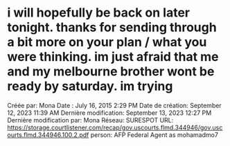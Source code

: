 # i will hopefully be back on later tonight. thanks for sending through a bit more on your plan / what you were thinking. im just afraid that me and my melbourne brother wont be ready by saturday. im trying

Créée par: Mona
Date : July 16, 2015 2:29 PM
Date de création: September 12, 2023 11:39 AM
Dernière modification: September 13, 2023 12:27 PM
Dernière modification par: Mona
Réseau: SURESPOT
URL: https://storage.courtlistener.com/recap/gov.uscourts.flmd.344946/gov.uscourts.flmd.344946.100.2.pdf
person: AFP Federal Agent as mohamadmo7